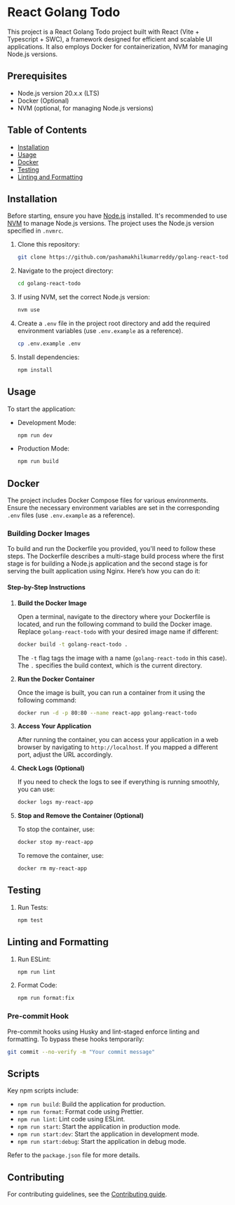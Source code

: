 # React Golang Todo

This project is a React Golang Todo project built with React (Vite + Typescript + SWC), a framework designed for efficient and scalable UI applications. It also employs Docker for containerization, NVM for managing Node.js versions.

## Prerequisites

-   Node.js version 20.x.x (LTS)
-   Docker (Optional)
-   NVM (optional, for managing Node.js versions)

## Table of Contents

-   [Installation](#installation)
-   [Usage](#usage)
-   [Docker](#docker)
-   [Testing](#testing)
-   [Linting and Formatting](#linting-and-formatting)

## Installation

Before starting, ensure you have [Node.js](https://nodejs.org/) installed. It's recommended to use [NVM](https://github.com/nvm-sh/nvm) to manage Node.js versions. The project uses the Node.js version specified in `.nvmrc`.

1. Clone this repository:

    ```bash
    git clone https://github.com/pashamakhilkumarreddy/golang-react-todo.git
    ```

2. Navigate to the project directory:

    ```bash
    cd golang-react-todo
    ```

3. If using NVM, set the correct Node.js version:

    ```bash
    nvm use
    ```

4. Create a `.env` file in the project root directory and add the required environment variables (use `.env.example` as a reference).

    ```bash
    cp .env.example .env
    ```

5. Install dependencies:

    ```bash
    npm install
    ```

## Usage

To start the application:

-   Development Mode:

    ```bash
    npm run dev
    ```

-   Production Mode:

    ```bash
    npm run build
    ```

## Docker

The project includes Docker Compose files for various environments. Ensure the necessary environment variables are set in the corresponding `.env` files (use `.env.example` as a reference).

### Building Docker Images

To build and run the Dockerfile you provided, you'll need to follow these steps. The Dockerfile describes a multi-stage build process where the first stage is for building a Node.js application and the second stage is for serving the built application using Nginx. Here’s how you can do it:

#### Step-by-Step Instructions

1. **Build the Docker Image**

    Open a terminal, navigate to the directory where your Dockerfile is located, and run the following command to build the Docker image. Replace `golang-react-todo` with your desired image name if different:

    ```bash
    docker build -t golang-react-todo .
    ```

    The `-t` flag tags the image with a name (`golang-react-todo` in this case). The `.` specifies the build context, which is the current directory.

2. **Run the Docker Container**

    Once the image is built, you can run a container from it using the following command:

    ```bash
    docker run -d -p 80:80 --name react-app golang-react-todo
    ```

3. **Access Your Application**

    After running the container, you can access your application in a web browser by navigating to `http://localhost`. If you mapped a different port, adjust the URL accordingly.

4. **Check Logs (Optional)**

    If you need to check the logs to see if everything is running smoothly, you can use:

    ```bash
    docker logs my-react-app
    ```

5. **Stop and Remove the Container (Optional)**

    To stop the container, use:

    ```bash
    docker stop my-react-app
    ```

    To remove the container, use:

    ```bash
    docker rm my-react-app
    ```

## Testing

1. Run Tests:

    ```bash
    npm test
    ```

## Linting and Formatting

1. Run ESLint:

    ```bash
    npm run lint
    ```

2. Format Code:

    ```bash
    npm run format:fix
    ```

### Pre-commit Hook

Pre-commit hooks using Husky and lint-staged enforce linting and formatting. To bypass these hooks temporarily:

```bash
git commit --no-verify -m "Your commit message"
```

## Scripts

Key npm scripts include:

-   `npm run build`: Build the application for production.
-   `npm run format`: Format code using Prettier.
-   `npm run lint`: Lint code using ESLint.
-   `npm run start`: Start the application in production mode.
-   `npm run start:dev`: Start the application in development mode.
-   `npm run start:debug`: Start the application in debug mode.

Refer to the `package.json` file for more details.

## Contributing

For contributing guidelines, see the [Contributing guide](./CONTRIBUTING.md).
